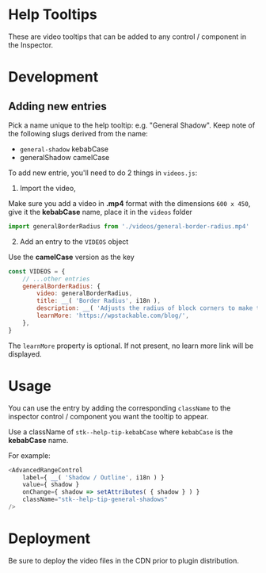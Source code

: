 Help Tooltips
=============

These are video tooltips that can be added to any control / component in the Inspector.

Development
===========

## Adding new entries

Pick a name unique to the help tooltip: e.g. "General Shadow". Keep note of the following slugs derived from the name:
* `general-shadow` kebabCase
* generalShadow camelCase

To add new entrie, you'll need to do 2 things in `videos.js`:

1. Import the video,

Make sure you add a video in **.mp4** format with the dimensions `600 x 450`, give it the **kebabCase** name, place it in the `videos` folder

```js
import generalBorderRadius from './videos/general-border-radius.mp4'
```

2. Add an entry to the `VIDEOS` object

Use the **camelCase** version as the key

```js
const VIDEOS = {
	// ...other entries
	generalBorderRadius: {
		video: generalBorderRadius,
		title: __( 'Border Radius', i18n ),
		description: __( 'Adjusts the radius of block corners to make them more rounded', i18n ),
		learnMore: 'https://wpstackable.com/blog/',
	},
}
```

The `learnMore` property is optional. If not present, no learn more link will be displayed.

Usage
=====

You can use the entry by adding the corresponding `className` to the inspector control / component you want the tooltip to appear.

Use a className of `stk--help-tip-kebabCase` where `kebabCase` is the **kebabCase** name.

For example:

```js
<AdvancedRangeControl
	label={ __( 'Shadow / Outline', i18n ) }
	value={ shadow }
	onChange={ shadow => setAttributes( { shadow } ) }
	className="stk--help-tip-general-shadows"
/>
```

Deployment
==========

Be sure to deploy the video files in the CDN prior to plugin distribution.
